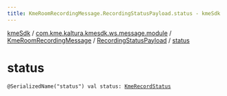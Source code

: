 ```yaml
---
title: KmeRoomRecordingMessage.RecordingStatusPayload.status - kmeSdk
---
```


[kmeSdk](../../../index.html) / [com.kme.kaltura.kmesdk.ws.message.module](../../index.html) / [KmeRoomRecordingMessage](../index.html) / [RecordingStatusPayload](index.html) / [status](./status.html)

# status

`@SerializedName("status") val status: `[`KmeRecordStatus`](../../../com.kme.kaltura.kmesdk.ws.message.type/-kme-record-status/index.html)